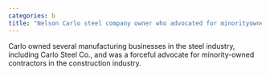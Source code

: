 ```yaml
---
categories: b
title: "Nelson Carlo steel company owner who advocated for minorityowned contractors dies at 83"
---
```

Carlo owned several manufacturing businesses in the steel industry, including Carlo Steel Co., and was a forceful advocate for minority-owned contractors in the construction industry.